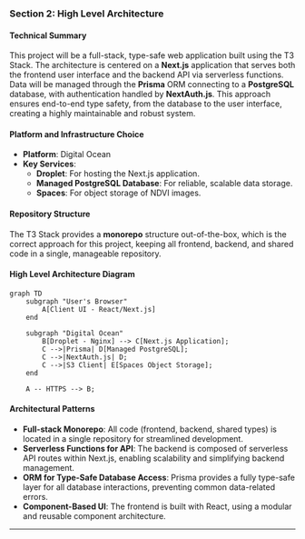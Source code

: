 ### **Section 2: High Level Architecture**

#### **Technical Summary**

This project will be a full-stack, type-safe web application built using the T3 Stack. The architecture is centered on a **Next.js** application that serves both the frontend user interface and the backend API via serverless functions. Data will be managed through the **Prisma** ORM connecting to a **PostgreSQL** database, with authentication handled by **NextAuth.js**. This approach ensures end-to-end type safety, from the database to the user interface, creating a highly maintainable and robust system.

#### **Platform and Infrastructure Choice**

* **Platform**: Digital Ocean
* **Key Services**:
  * **Droplet**: For hosting the Next.js application.
  * **Managed PostgreSQL Database**: For reliable, scalable data storage.
  * **Spaces**: For object storage of NDVI images.

#### **Repository Structure**

The T3 Stack provides a **monorepo** structure out-of-the-box, which is the correct approach for this project, keeping all frontend, backend, and shared code in a single, manageable repository.

#### **High Level Architecture Diagram**

```mermaid
graph TD
    subgraph "User's Browser"
        A[Client UI - React/Next.js]
    end

    subgraph "Digital Ocean"
        B[Droplet - Nginx] --> C[Next.js Application];
        C -->|Prisma| D[Managed PostgreSQL];
        C -->|NextAuth.js| D;
        C -->|S3 Client| E[Spaces Object Storage];
    end

    A -- HTTPS --> B;
```

#### **Architectural Patterns**

* **Full-stack Monorepo**: All code (frontend, backend, shared types) is located in a single repository for streamlined development.
* **Serverless Functions for API**: The backend is composed of serverless API routes within Next.js, enabling scalability and simplifying backend management.
* **ORM for Type-Safe Database Access**: Prisma provides a fully type-safe layer for all database interactions, preventing common data-related errors.
* **Component-Based UI**: The frontend is built with React, using a modular and reusable component architecture.

***
